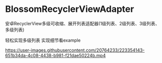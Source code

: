 # BlossomRecyclerViewAdapter
安卓RecyclerView多级可收缩、展开列表适配器(1级列表、2级列表、3级列表、多级列表)

轻松实现多级列表
实现细节看example

https://user-images.githubusercontent.com/20764233/223354143-651b34da-4c08-4438-b981-f21dae50224b.mp4

